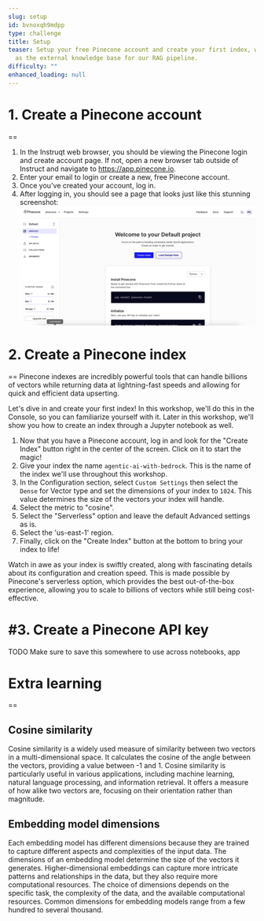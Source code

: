 ```yaml
---
slug: setup
id: bvnoxqh9mdpp
type: challenge
title: Setup
teaser: Setup your free Pinecone account and create your first index, which will serve
  as the external knowledge base for our RAG pipeline.
difficulty: ""
enhanced_loading: null
---
```

# 1. Create a Pinecone account
==
1. In the Instruqt web browser, you should be viewing the Pinecone login and create account page. If not, open a new browser tab outside of Instruct and navigate to https://app.pinecone.io.
2. Enter your email to login or create a new, free Pinecone account.
3. Once you've created your account, log in.
4. After logging in, you should see a page that looks just like this stunning screenshot:
![pinecone_aws_workshop_pinecone_account_creation.png](../assets/pinecone_aws_workshop_pinecone_account_creation.png)

# 2. Create a Pinecone index
==
Pinecone indexes are incredibly powerful tools that can handle billions of vectors while returning data at lightning-fast speeds and allowing for quick and efficient data upserting.

Let's dive in and create your first index! In this workshop, we'll do this in the Console, so you can familiarize yourself with it. Later in this workshop, we'll show you how to create an index through a Jupyter notebook as well.

1. Now that you have a Pinecone account, log in and look for the "Create Index" button right in the center of the screen. Click on it to start the magic!
2. Give your index the name `agentic-ai-with-bedrock`. This is the name of the index we'll use throughout this workshop.
3. In the Configuration section, select `Custom Settings` then select the `Dense` for Vector type and set the dimensions of your index to `1024`. This value determines the size of the vectors your index will handle.
4. Select the metric to "cosine".
5. Select the "Serverless" option and leave the default Advanced settings as is.
6. Select the 'us-east-1' region.
7. Finally, click on the "Create Index" button at the bottom to bring your index to life!

Watch in awe as your index is swiftly created, along with fascinating details about its configuration and creation speed. This is made possible by Pinecone's serverless option, which provides the best out-of-the-box experience, allowing you to scale to billions of vectors while still being cost-effective.

#3. Create a Pinecone API key
==

TODO
Make sure to save this somewhere to use across notebooks, app

# Extra learning
==
## Cosine similarity

Cosine similarity is a widely used measure of similarity between two vectors in a multi-dimensional space. It calculates the cosine of the angle between the vectors, providing a value between -1 and 1. Cosine similarity is particularly useful in various applications, including machine learning, natural language processing, and information retrieval. It offers a measure of how alike two vectors are, focusing on their orientation rather than magnitude.

## Embedding model dimensions

Each embedding model has different dimensions because they are trained to capture different aspects and complexities of the input data. The dimensions of an embedding model determine the size of the vectors it generates. Higher-dimensional embeddings can capture more intricate patterns and relationships in the data, but they also require more computational resources. The choice of dimensions depends on the specific task, the complexity of the data, and the available computational resources. Common dimensions for embedding models range from a few hundred to several thousand.